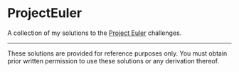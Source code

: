 # ProjectEuler

A collection of my solutions to the [Project Euler](https://projecteuler.net/) challenges.

---

These solutions are provided for reference purposes only. You must obtain prior written permission to use these solutions or any derivation thereof.